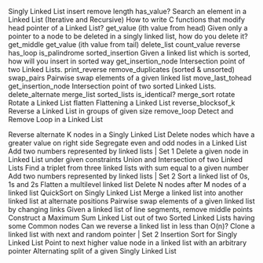 Singly Linked List
insert
remove
length
has_value? Search an element in a Linked List (Iterative and Recursive)
How to write C functions that modify head pointer of a Linked List?
get_value (ith value from head)
Given only a pointer to a node to be deleted in a singly linked list, how do you delete it?
get_middle 
get_value (ith value from tail)
delete_list
count_value
reverse
has_loop
is_palindrome
sorted_insertion Given a linked list which is sorted, how will you insert in sorted way
get_insertion_node Intersection point of two Linked Lists.
print_reverse
remove_duplicates (sorted & unsorted)
swap_pairs Pairwise swap elements of a given linked list
move_last_tohead
get_insertion_node Intersection point of two sorted Linked Lists.
delete_alternate
merge_list sorted_lists
is_identical?
merge_sort
rotate Rotate a Linked List
flatten Flattening a Linked List
reverse_blocksof_k Reverse a Linked List in groups of given size
remove_loop Detect and Remove Loop in a Linked List

Reverse alternate K nodes in a Singly Linked List
Delete nodes which have a greater value on right side
Segregate even and odd nodes in a Linked List
Add two numbers represented by linked lists | Set 1
Delete a given node in Linked List under given constraints
Union and Intersection of two Linked Lists
Find a triplet from three linked lists with sum equal to a given number
Add two numbers represented by linked lists | Set 2
Sort a linked list of 0s, 1s and 2s
Flatten a multilevel linked list
Delete N nodes after M nodes of a linked list
QuickSort on Singly Linked List
Merge a linked list into another linked list at alternate positions
Pairwise swap elements of a given linked list by changing links
Given a linked list of line segments, remove middle points
Construct a Maximum Sum Linked List out of two Sorted Linked Lists having some Common nodes
Can we reverse a linked list in less than O(n)?
Clone a linked list with next and random pointer | Set 2
Insertion Sort for Singly Linked List
Point to next higher value node in a linked list with an arbitrary pointer
Alternating split of a given Singly Linked List

